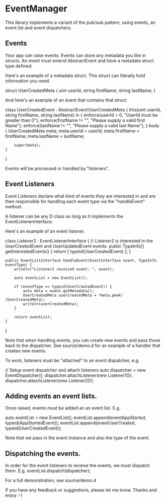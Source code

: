 # EventManager

This library implements a variant of the pub/sub pattern, using events, an event list and event dispatchers.

## Events

Your app can raise events.  Events can store any metadata you like in structs.
An event must extend AbstractEvent and have a metadata struct type defined.

Here's an example of a metadata struct.  This struct can literally hold information you need.

struct UserCreatedMeta
{
    uint userId;
    string firstName;
    string lastName;
}

And here's an example of an event that contains that struct.

class UserCreatedEvent : AbstractEvent!UserCreatedMeta
{
    this(uint userId, string firstName, string lastName)
    in {
        enforce(userId > 0, "UserId must be greater than 0");
        enforce(firstName != "", "Please supply a valid first Name");
        enforce(lastName != "", "Please supply a valid last Name");
    } body {
        UserCreatedMeta meta;
        meta.userId = userId;
        meta.firstName = firstName;
        meta.lastName = lastName;

        super(meta);
    }
}

Events will be processed or handled by "listeners".

## Event Listeners

Event Listeners declare what kind of events they are interested in and are then
responsible for handling each event type via the "handleEvent" method.

A listener can be any D class so long as it implements the EventListenerInterface.

Here's an example of an event listener.

class Listener2 : EventListenerInterface
{
    // Listener2 is interested in the UserCreatedEvent and UserUpdatedEvent events.
    public TypeInfo[] getInterestedEvents() {
        return [
            typeid(UserCreatedEvent)
        ];
    }

    public EventListInterface handleEvent(EventInterface event, TypeInfo eventType) {
        writeln("Listener2 received event: ", event);

        auto eventList = new EventList();

        if (eventType == typeid(UserCreatedEvent)) {
            auto meta = event.getMetadata();
            UserCreatedMeta userCreatedMeta = *meta.peek!(UserCreatedMeta);
            writeln(userCreatedMeta);
        } 

        return eventList;
    }
}

Note that when handling events, you can create new events and pass those back to the dispatcher.
See source/demo.d for an example of a handler that creates new events.

To work, listeners must be "attached" to an event dispatcher, e.g.

// Setup event dispatcher and attach listeners
auto dispatcher = new EventDispatcher();
dispatcher.attachListener(new Listener1());
dispatcher.attachListener(new Listener2());


## Adding events an event lists.

Once raised, events must be added an an event list.  E.g.

auto eventList = new EventList();
eventList.append(eventAppStarted, typeid(AppStartedEvent));
eventList.append(eventUserCreated, typeid(UserCreatedEvent));

Note that we pass in the event instance and also the type of the event.

## Dispatching the events.

In order for the event listeners to receive the events, we must dispatch them.  E.g.
eventList.dispatch(dispatcher);

For a full demonstration, see source/demo.d

If you have any feedback or suggestions, please let me know.
Thanks and enjoy :-)

